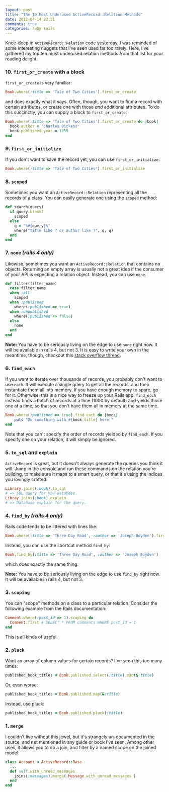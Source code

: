 ```yaml
---
layout: post
title: "The 10 Most Underused ActiveRecord::Relation Methods"
date: 2012-04-14 22:51
comments: true
categories: ruby rails
---
```


Knee-deep in `ActiveRecord::Relation` code yesterday, I was reminded of some interesting nuggets that I've seen used far too rarely. Here, I’ve gathered my top ten most underused relation methods from that list for your reading delight.

<!-- more -->

### 10. `first_or_create` with a block

`first_or_create` is very familiar:

```ruby
Book.where(:title => 'Tale of Two Cities').first_or_create
```

and does exactly what it says. Often, though, you want to find a record with certain attributes, or create one with those _and_ additional attributes. To do this succinctly, you can supply a block to `first_or_create`:

```ruby
Book.where(:title => 'Tale of Two Cities').first_or_create do |book|
  book.author = 'Charles Dickens'
  book.published_year = 1859
end
```

### 9. `first_or_initialize`

If you don't want to save the record yet, you can use `first_or_initialize`:

```ruby
Book.where(:title => 'Tale of Two Cities').first_or_initialize
```

### 8. `scoped`

Sometimes you want an `ActiveRecord::Relation` representing all the records of a class. You can easily generate one using the `scoped` method:

```ruby
def search(query)
  if query.blank?
    scoped
  else
    q = "%#{query}%"
    where("title like ? or author like ?", q, q)
  end
end
```

### 7. `none` *(rails 4 only)*

Likewise, sometimes you want an `ActiveRecord::Relation` that contains no objects. Returning an empty array is usually not a great idea if the consumer of your API is expecting a relation object. Instead, you can use `none`.

```ruby
def filter(filter_name)
  case filter_name
  when :all
    scoped
  when :published
    where(:published => true)
  when :unpublished
    where(:published => false)
  else
    none
  end
end
```

**Note:**  You have to be seriously living on the edge to use `none` right now. It will be available in rails 4, but not 3. It is easy to write your own in the meantime, though, checkout this [stack overflow thread](http://stackoverflow.com/questions/4877931/how-to-return-an-empty-activerecord-relation).

### 6. `find_each`

If you want to iterate over thousands of records, you probably don't want to use `each`. It will execute a single query to get all the records, and then instantiate them all into memory. If you have enough memory to spare, go for it. Otherwise, this is a nice way to freeze up your Rails app! `find_each` instead finds a batch of records at a time (1000 by default) and yields those one at a time, so that you don't have them all in memory at the same time.

```ruby
Book.where(:published => true).find_each do |book|
	puts "Do something with #{book.title} here!"
end
```

Note that you can't specify the order of records yielded by `find_each`. If you specify one on your relation, it will simply be ignored.

### 5. `to_sql` and `explain`

`ActiveRecord` is great, but it doesn't always generate the queries you think it will. Jump in the console and run these commands on the relation you're building, to make sure it maps to a smart query, or that it's using the indices you lovingly crafted:

```ruby
Library.joins(:book).to_sql
# => SQL query for you database.
Libray.joins(:book).explain
# => Database explain for the query.
```

### 4. `find_by` *(rails 4 only)*

Rails code tends to be littered with lines like:

```ruby
Book.where(:title => 'Three Day Road', :author => 'Joseph Boyden').first
```

Instead, you can use the shortcut method `find_by`:

```ruby
Book.find_by(:title => 'Three Day Road', :author => 'Joseph Boyden')
```

which does exactly the same thing.

**Note:**  You have to be seriously living on the edge to use `find_by` right now. It will be available in rails 4, but not 3. 

### 3. `scoping`

You can "scope" methods on a class to a particular relation. Consider the following example from the Rails documentation:

```ruby
Comment.where(:post_id => 1).scoping do
  Comment.first # SELECT * FROM comments WHERE post_id = 1
end
```

This is all kinds of useful.

### 2. `pluck`

Want an array of column values for certain records? I've seen this too many times:

```ruby
published_book_titles = Book.published.select(:title).map(&:title)
```

Or, even worse:

```ruby
published_book_titles = Book.published.map(&:title)
```

Instead, use pluck:

```ruby
published_book_titles = Book.published.pluck(:title)
```

### 1. `merge`

I couldn't live without this jewel, but it's strangely un-documented in the source, and not mentioned in any guide or book I've seen. Among other uses, it allows you to do a join, and filter by a named scope on the joined model:

```ruby
class Account < ActiveRecord::Base
  ...
  def self.with_unread_messages
    joins(:messages).merge( Message.with_unread_messages )
  end
end
```